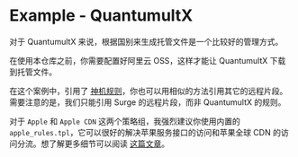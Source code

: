 # Example - QuantumultX

对于 QuantumultX 来说，根据国别来生成托管文件是一个比较好的管理方式。

在使用本仓库之前，你需要配置好阿里云 OSS，这样才能让 QuantumultX 下载到托管文件。

在这个案例中，引用了 [神机规则](https://github.com/ConnersHua/Profiles/tree/master/Surge)，你也可以用相似的方法引用其它的远程片段。需要注意的是，我们只能引用 Surge 的远程片段，而非 QuantumultX 的规则。

对于 `Apple` 和 `Apple CDN` 这两个策略组，我强烈建议你使用内置的 `apple_rules.tpl`，它可以很好的解决苹果服务接口的访问和苹果全球 CDN 的访问分流。想了解更多细节可以阅读 [这篇文章](https://blog.dada.li/2019/better-proxy-rules-for-apple-services)。
